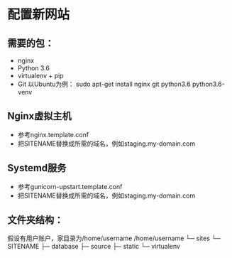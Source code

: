 配置新网站
=======================
## 需要的包：
* nginx
* Python 3.6
* virtualenv + pip
* Git
以Ubuntu为例：
sudo apt-get install nginx git python3.6 python3.6-venv
## Nginx虚拟主机
* 参考nginx.template.conf
* 把SITENAME替换成所需的域名，例如staging.my-domain.com
## Systemd服务
* 参考gunicorn-upstart.template.conf
* 把SITENAME替换成所需的域名，例如staging.my-domain.com
## 文件夹结构：
假设有用户账户，家目录为/home/username
/home/username
└─ sites
    └─ SITENAME
        ├─ database
        ├─ source
        ├─ static
        └─ virtualenv
